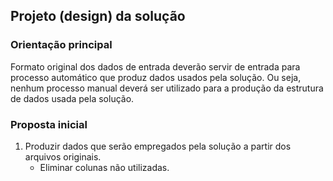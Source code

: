 ## Projeto (design) da solução

### Orientação principal

Formato original dos dados de entrada deverão servir de entrada para processo automático que produz dados usados pela solução. Ou seja, nenhum processo manual deverá ser utilizado para a produção da estrutura de dados usada pela solução.

### Proposta inicial

1. Produzir dados que serão empregados pela solução a partir dos arquivos originais.
   - Eliminar colunas não utilizadas.
